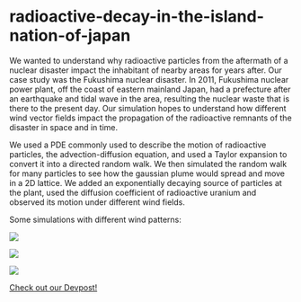 # radioactive-decay-in-the-island-nation-of-japan

We wanted to understand why radioactive particles from the aftermath of a nuclear disaster impact the inhabitant of nearby areas for years after. Our case study was the Fukushima nuclear disaster. In 2011, Fukushima nuclear power plant, off the coast of eastern mainland Japan, had a prefecture after an earthquake and tidal wave in the area, resulting the nuclear waste that is there to the present day. Our simulation hopes to understand how different wind vector fields impact the propagation of the radioactive remnants of the disaster in space and in time.

We used a PDE commonly used to describe the motion of radioactive particles, the advection-diffusion equation, and used a Taylor expansion to convert it into a directed random walk. We then simulated the random walk for many particles to see how the gaussian plume would spread and move in a 2D lattice. We added an exponentially decaying source of particles at the plant, used the diffusion coefficient of radioactive uranium and observed its motion under different wind fields.

Some simulations with different wind patterns:

![](https://github.com/kushasareen/radioactive-decay-in-the-island-nation-of-japan/blob/main/no-wind.gif)

![](https://github.com/kushasareen/radioactive-decay-in-the-island-nation-of-japan/blob/main/line-wind.gif)

![](https://github.com/kushasareen/radioactive-decay-in-the-island-nation-of-japan/blob/main/circular.gif)


[Check out our Devpost!](https://devpost.com/software/radioactive-decay-in-the-island-nation-of-japan)
